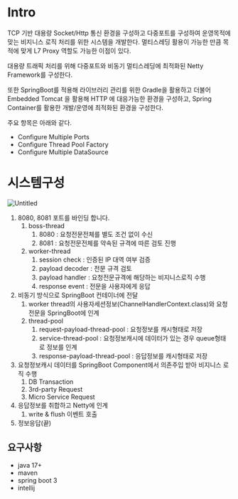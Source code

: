 # Intro

TCP 기반 대용량 Socket/Http 통신 환경을 구성하고 다중포트를 구성하여 운영목적에 맞는 비지니스 로직 처리를 위한 시스템을 개발한다. 멀티스레딩 활용이 가능한 만큼 목적에 맞게 L7 Proxy 역할도 가능한 이점이 있다. 

대용량 트래픽 처리를 위해 다중포트와 비동기 멀티스레딩에 최적화된 Netty Framework를 구성한다. 

또한 SpringBoot를 적용해 라이브러리 관리를 위한 Gradle을 활용하고 더불어 Embedded Tomcat 을 활용해 HTTP 에 대응가능한 환경을 구성하고, Spring Container를 활용한 개발/운영에 최적화된 환경을 구성한다. 

주요 항목은 아래와 같다.

- Configure Multiple Ports
- Configure Thread Pool Factory
- Configure Multiple DataSource

# 시스템구성

![Untitled]([https://prod-files-secure.s3.us-west-2.amazonaws.com/0d776c34-2a3a-47e0-86bc-8007a70e4088/16a4d627-e570-48e9-a4b5-c9953ba0d466/Untitled.png](https://kimbaro.notion.site/image/https%3A%2F%2Fprod-files-secure.s3.us-west-2.amazonaws.com%2F0d776c34-2a3a-47e0-86bc-8007a70e4088%2F16a4d627-e570-48e9-a4b5-c9953ba0d466%2FUntitled.png?table=block&id=d2dd6a7f-82e3-4d45-a117-450a3b45e71f&spaceId=0d776c34-2a3a-47e0-86bc-8007a70e4088&width=1630&userId=&cache=v2))

1. 8080, 8081 포트를 바인딩 합니다.
    1. boss-thread
        1. 8080 : 요청전문전체를 별도 조건 없이 수신
        2. 8081 : 요청전문전체를 약속된 규격에 따른 검토 진행
    2. worker-thread
        1. session check : 인증된 IP 대역 여부 검증
        2. payload decoder : 전문 규격 검토
        3. payload handler : 요청전문규격에 해당하는 비지니스로직 수행
        4. response event : 전문을 사용자에게 응답 
2. 비동기 방식으로 SpringBoot 컨테이너에 전달
    1. worker thread의 사용자세션정보(ChannelHandlerContext.class)와 요청전문을 SpringBoot에 인계
    2. thread-pool
        1. request-payload-thread-pool : 요청정보를 캐시형태로 저장
        2. service-thread-pool : 요청정보캐시에 데이터가 있는 경우 queue형태로 정보를 인계
        3. response-payload-thread-pool : 응답정보를 캐시형태로 저장
3. 요청정보캐시 데이터를 SpringBoot Component에서 의존주입 받아 비지니스 로직 수행
    1. DB Transaction
    2. 3rd-party Request
    3. Micro Service Request
4. 응답정보를 취합하고 Netty에 인계
    1. write & flush 이벤트 호출
5. 정보응답(끝)

## 요구사항

- java 17+
- maven
- spring boot 3
- intellij
